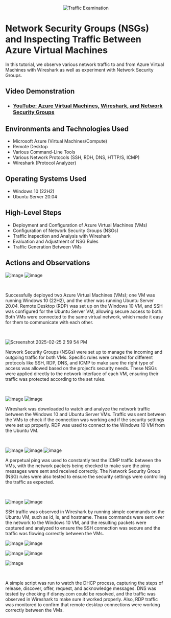 <p align="center">
<img src="https://i.imgur.com/Ua7udoS.png" alt="Traffic Examination"/>
</p>

<h1>Network Security Groups (NSGs) and Inspecting Traffic Between Azure Virtual Machines</h1>
In this tutorial, we observe various network traffic to and from Azure Virtual Machines with Wireshark as well as experiment with Network Security Groups. <br />


<h2>Video Demonstration</h2>

- ### [YouTube: Azure Virtual Machines, Wireshark, and Network Security Groups](https://www.youtube.com)

<h2>Environments and Technologies Used</h2>

- Microsoft Azure (Virtual Machines/Compute)
- Remote Desktop
- Various Command-Line Tools
- Various Network Protocols (SSH, RDH, DNS, HTTP/S, ICMP)
- Wireshark (Protocol Analyzer)

<h2>Operating Systems Used </h2>

- Windows 10 (22H2)
- Ubuntu Server 20.04

<h2>High-Level Steps</h2>

- Deployment and Configuration of Azure Virtual Machines (VMs)
- Configuration of Network Security Groups (NSGs)
- Traffic Inspection and Analysis with Wireshark
- Evaluation and Adjustment of NSG Rules
- Traffic Generation Between VMs


<h2>Actions and Observations</h2>

<p>

  

</p>
<p>

![image](https://github.com/user-attachments/assets/1ac38b9f-cb1f-4bb7-a8be-62c90aa38f54)
![image](https://github.com/user-attachments/assets/b5bfe402-fced-4971-8f1a-9de4f1657b16)
</p>
<br />

<p>
Successfully deployed two Azure Virtual Machines (VMs); one VM was running Windows 10 (22H2), and the other was running Ubuntu Server 20.04. Remote Desktop (RDP) was set up on the Windows 10 VM, and SSH was configured for the Ubuntu Server VM, allowing secure access to both. Both VMs were connected to the same virtual network, which made it easy for them to communicate with each other.
</p>
<br />

<p>

![Screenshot 2025-02-25 2 59 54 PM](https://github.com/user-attachments/assets/e1051019-955b-436f-9b52-42dfdabc801f)

</p>
<p>
Network Security Groups (NSGs) were set up to manage the incoming and outgoing traffic for both VMs. Specific rules were created for different protocols like SSH, RDP, DNS, and ICMP to make sure the right type of access was allowed based on the project’s security needs. These NSGs were applied directly to the network interface of each VM, ensuring their traffic was protected according to the set rules.
</p>
<br />

<p>

![image](https://github.com/user-attachments/assets/8d8bd0b7-a83e-42c7-ad7b-827306af09af)
![image](https://github.com/user-attachments/assets/890654e2-2947-41c4-ada9-61fb7d2f723c)

</p>
<p>
Wireshark was downloaded to watch and analyze the network traffic between the Windows 10 and Ubuntu Server VMs. Traffic was sent between the VMs to check if the connection was working and if the security settings were set up properly. RDP was used to connect to the Windows 10 VM from the Ubuntu VM.
</p>
<br />

<p>

![image](https://github.com/user-attachments/assets/4830c1d1-81d8-4049-9ca9-25f9f9fbce99)
![image](https://github.com/user-attachments/assets/7508ef33-d0fe-4d9a-a346-34d4bbeda160)
![image](https://github.com/user-attachments/assets/766ffb27-ad21-4f96-bab1-c6fadea06ab5)

</p>
<p>
A perpetual ping was used to constantly test the ICMP traffic between the VMs, with the network packets being checked to make sure the ping messages were sent and received correctly. The Network Security Group (NSG) rules were also tested to ensure the security settings were controlling the traffic as expected.
</p>
<br />
<p>

 
![image](https://github.com/user-attachments/assets/accdfbc4-31a1-42b7-9c9e-73d872216e12)
![image](https://github.com/user-attachments/assets/84f23c09-78ec-4484-a005-7c2b735d4cf4)

</p>
<p>

SSH traffic was observed in Wireshark by running simple commands on the Ubuntu VM, such as id, ls, and hostname. These commands were sent over the network to the Windows 10 VM, and the resulting packets were captured and analyzed to ensure the SSH connection was secure and the traffic was flowing correctly between the VMs.
</p>
<p>
  

![image](https://github.com/user-attachments/assets/c14cbe16-9703-45a7-aeb1-c6f98e83c12f)
![image](https://github.com/user-attachments/assets/c9b786e8-e07a-4434-805d-4ae53a9e8ac8)

![image](https://github.com/user-attachments/assets/4823a644-8cd6-46ef-b720-7efdb7028f63)
![image](https://github.com/user-attachments/assets/6315eac7-487e-4a0a-8450-23b4373540c6)

![image](https://github.com/user-attachments/assets/877b2320-f4d5-46c7-b0a7-b934ef4128de)

</p>
<br />

<p>
A simple script was run to watch the DHCP process, capturing the steps of release, discover, offer, request, and acknowledge messages. DNS was tested by checking if disney.com could be resolved, and the traffic was observed in Wireshark to make sure it worked properly. Also, RDP traffic was monitored to confirm that remote desktop connections were working correctly between the VMs.
</p>
<br />
<p>

